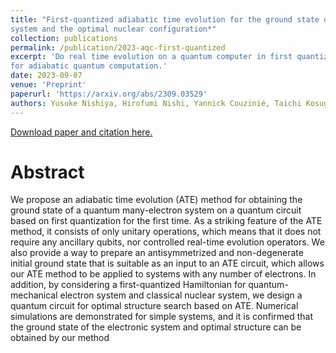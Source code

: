 ```yaml
---
title: "First-quantized adiabatic time evolution for the ground state of a many-electron
system and the optimal nuclear configuration*"
collection: publications
permalink: /publication/2023-aqc-first-quantized
excerpt: 'Do real time evolution on a quantum computer in first quantization
for adiabatic quantum computation.'
date: 2023-09-07
venue: 'Preprint'
paperurl: 'https://arxiv.org/abs/2309.03529'
authors: Yusuke Nishiya, Hirofumi Nishi, Yannick Couzinié, Taichi Kosugi, Yu-ichiro Matsushita
---
```


[Download paper and citation here.]({{page.paperurl}})

Abstract
======
We propose an adiabatic time evolution (ATE) method for obtaining the ground
state of a quantum many-electron system on a quantum circuit based on first
quantization for the first time. As a striking feature of the ATE method, it
consists of only unitary operations, which means that it does not require any
ancillary qubits, nor controlled real-time evolution operators. We also provide
a way to prepare an antisymmetrized and non-degenerate initial ground state
that is suitable as an input to an ATE circuit, which allows our ATE method to
be applied to systems with any number of electrons. In addition, by considering
a first-quantized Hamiltonian for quantum-mechanical electron system and
classical nuclear system, we design a quantum circuit for optimal structure
search based on ATE. Numerical simulations are demonstrated for simple systems,
and it is confirmed that the ground state of the electronic system and
optimal structure can be obtained by our method
